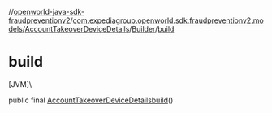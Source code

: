 //[openworld-java-sdk-fraudpreventionv2](../../../../index.md)/[com.expediagroup.openworld.sdk.fraudpreventionv2.models](../../index.md)/[AccountTakeoverDeviceDetails](../index.md)/[Builder](index.md)/[build](build.md)

# build

[JVM]\

public final [AccountTakeoverDeviceDetails](../index.md)[build](build.md)()
